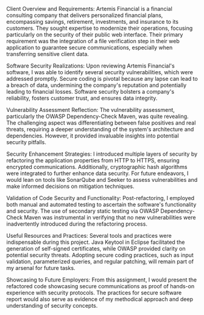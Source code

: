 Client Overview and Requirements:
Artemis Financial is a financial consulting company that delivers personalized financial plans, encompassing savings, retirement, investments, and insurance to its customers. They sought expertise to modernize their operations, focusing particularly on the security of their public web interface. Their primary requirement was the integration of a file verification step in their web application to guarantee secure communications, especially when transferring sensitive client data.

Software Security Realizations:
Upon reviewing Artemis Financial's software, I was able to identify several security vulnerabilities, which were addressed promptly. Secure coding is pivotal because any lapse can lead to a breach of data, undermining the company's reputation and potentially leading to financial losses. Software security bolsters a company's reliability, fosters customer trust, and ensures data integrity.

Vulnerability Assessment Reflection:
The vulnerability assessment, particularly the OWASP Dependency-Check Maven, was quite revealing. The challenging aspect was differentiating between false positives and real threats, requiring a deeper understanding of the system's architecture and dependencies. However, it provided invaluable insights into potential security pitfalls.

Security Enhancement Strategies:
I introduced multiple layers of security by refactoring the application properties from HTTP to HTTPS, ensuring encrypted communications. Additionally, cryptographic hash algorithms were integrated to further enhance data security. For future endeavors, I would lean on tools like SonarQube and Seeker to assess vulnerabilities and make informed decisions on mitigation techniques.

Validation of Code Security and Functionality:
Post-refactoring, I employed both manual and automated testing to ascertain the software's functionality and security. The use of secondary static testing via OWASP Dependency-Check Maven was instrumental in verifying that no new vulnerabilities were inadvertently introduced during the refactoring process.

Useful Resources and Practices:
Several tools and practices were indispensable during this project. Java Keytool in Eclipse facilitated the generation of self-signed certificates, while OWASP provided clarity on potential security threats. Adopting secure coding practices, such as input validation, parameterized queries, and regular patching, will remain part of my arsenal for future tasks.

Showcasing to Future Employers:
From this assignment, I would present the refactored code showcasing secure communications as proof of hands-on experience with security protocols. The practices for secure software report would also serve as evidence of my methodical approach and deep understanding of security concepts.
